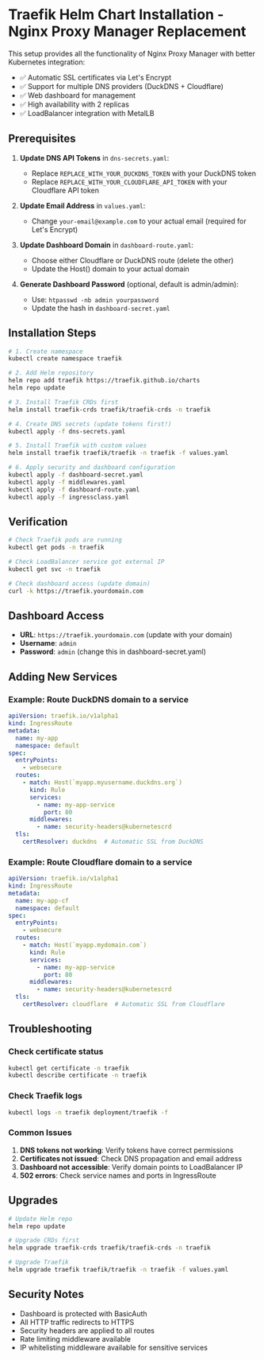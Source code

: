 # Traefik Helm Chart Installation - Nginx Proxy Manager Replacement

This setup provides all the functionality of Nginx Proxy Manager with better Kubernetes integration:
- ✅ Automatic SSL certificates via Let's Encrypt
- ✅ Support for multiple DNS providers (DuckDNS + Cloudflare)
- ✅ Web dashboard for management
- ✅ High availability with 2 replicas
- ✅ LoadBalancer integration with MetalLB

## Prerequisites

1. **Update DNS API Tokens** in `dns-secrets.yaml`:
   - Replace `REPLACE_WITH_YOUR_DUCKDNS_TOKEN` with your DuckDNS token
   - Replace `REPLACE_WITH_YOUR_CLOUDFLARE_API_TOKEN` with your Cloudflare API token

2. **Update Email Address** in `values.yaml`:
   - Change `your-email@example.com` to your actual email (required for Let's Encrypt)

3. **Update Dashboard Domain** in `dashboard-route.yaml`:
   - Choose either Cloudflare or DuckDNS route (delete the other)
   - Update the Host() domain to your actual domain

4. **Generate Dashboard Password** (optional, default is admin/admin):
   - Use: `htpasswd -nb admin yourpassword`
   - Update the hash in `dashboard-secret.yaml`

## Installation Steps

```bash
# 1. Create namespace
kubectl create namespace traefik

# 2. Add Helm repository
helm repo add traefik https://traefik.github.io/charts
helm repo update

# 3. Install Traefik CRDs first
helm install traefik-crds traefik/traefik-crds -n traefik

# 4. Create DNS secrets (update tokens first!)
kubectl apply -f dns-secrets.yaml

# 5. Install Traefik with custom values
helm install traefik traefik/traefik -n traefik -f values.yaml

# 6. Apply security and dashboard configuration
kubectl apply -f dashboard-secret.yaml
kubectl apply -f middlewares.yaml
kubectl apply -f dashboard-route.yaml
kubectl apply -f ingressclass.yaml
```

## Verification

```bash
# Check Traefik pods are running
kubectl get pods -n traefik

# Check LoadBalancer service got external IP
kubectl get svc -n traefik

# Check dashboard access (update domain)
curl -k https://traefik.yourdomain.com
```

## Dashboard Access

- **URL**: `https://traefik.yourdomain.com` (update with your domain)
- **Username**: `admin`
- **Password**: `admin` (change this in dashboard-secret.yaml)

## Adding New Services

### Example: Route DuckDNS domain to a service

```yaml
apiVersion: traefik.io/v1alpha1
kind: IngressRoute
metadata:
  name: my-app
  namespace: default
spec:
  entryPoints:
    - websecure
  routes:
    - match: Host(`myapp.myusername.duckdns.org`)
      kind: Rule
      services:
        - name: my-app-service
          port: 80
      middlewares:
        - name: security-headers@kubernetescrd
  tls:
    certResolver: duckdns  # Automatic SSL from DuckDNS
```

### Example: Route Cloudflare domain to a service

```yaml
apiVersion: traefik.io/v1alpha1
kind: IngressRoute
metadata:
  name: my-app-cf
  namespace: default
spec:
  entryPoints:
    - websecure
  routes:
    - match: Host(`myapp.mydomain.com`)
      kind: Rule
      services:
        - name: my-app-service
          port: 80
      middlewares:
        - name: security-headers@kubernetescrd
  tls:
    certResolver: cloudflare  # Automatic SSL from Cloudflare
```

## Troubleshooting

### Check certificate status
```bash
kubectl get certificate -n traefik
kubectl describe certificate -n traefik
```

### Check Traefik logs
```bash
kubectl logs -n traefik deployment/traefik -f
```

### Common Issues

1. **DNS tokens not working**: Verify tokens have correct permissions
2. **Certificates not issued**: Check DNS propagation and email address
3. **Dashboard not accessible**: Verify domain points to LoadBalancer IP
4. **502 errors**: Check service names and ports in IngressRoute

## Upgrades

```bash
# Update Helm repo
helm repo update

# Upgrade CRDs first
helm upgrade traefik-crds traefik/traefik-crds -n traefik

# Upgrade Traefik
helm upgrade traefik traefik/traefik -n traefik -f values.yaml
```

## Security Notes

- Dashboard is protected with BasicAuth
- All HTTP traffic redirects to HTTPS
- Security headers are applied to all routes
- Rate limiting middleware available
- IP whitelisting middleware available for sensitive services